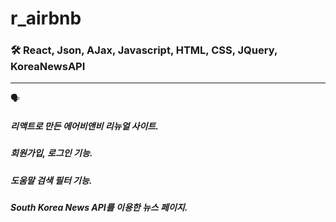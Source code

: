# r_airbnb




### 🛠 React, Json, AJax, Javascript, HTML, CSS, JQuery, KoreaNewsAPI
----------

🗣

##### 리액트로 만든 에어비앤비 리뉴얼 사이트.
##### 회원가입, 로그인 기능.
##### 도움말 검색 필터 기능.
##### South Korea News API를 이용한 뉴스 페이지.
